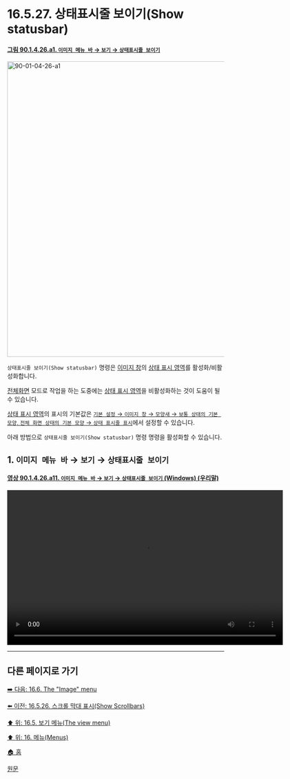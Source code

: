 # 16.5.27. 상태표시줄 보이기(Show statusbar)

<a id="90-01-04-26-a1"></a>

#### [그림 90.1.4.26.a1. `이미지 메뉴 바` → `보기` → `상태표시줄 보이기`](./90-01-04-26-show_statusbar.md#90-01-04-26-a1)
<img width="940" height="687" alt="90-01-04-26-a1" src="https://github.com/user-attachments/assets/90ccc87f-c6de-4aba-86ba-9cc6b7f84f97" />

`상태표시줄 보이기(Show statusbar)` 명령은 [이미지 창](./19-glossaryx-image_window.md)의 [상태 표시 영역](./19-glossaryx-status_area.md)를 활성화/비활성화합니다.

[전체화면](./16-05-09-00-full-screen.md) 모드로 작업을 하는 도중에는 [상태 표시 영역](./19-glossaryx-status_area.md)을 비활성화하는 것이 도움이 될 수 있습니다.

[상태 표시 영역](./19-glossaryx-status_area.md)의 표시의 기본값은 [`기본 설정` → `이미지 창` → `모양새` → `보통 상태의 기본 모양`, `전체 화면 상태의 기본 모양` → `상태 표시줄 표시`](./12-01-19-image-window-appearance.md)에서 설정할 수 있습니다.

아래 방법으로 `상태표시줄 보이기(Show statusbar)` 명령 명령을 활성화할 수 있습니다.

<a id="16-05-27-s1"></a>

## 1. `이미지 메뉴 바` → `보기` → `상태표시줄 보이기`

<a id="90-01-04-26-a11"></a>

#### [영상 90.1.4.26.a11. `이미지 메뉴 바` → `보기` → `상태표시줄 보이기` (Windows) (우리말)](./90-01-04-26-show_statusbar.md#90-01-04-26-a11)
<video controls="controls" width="640" height="360" src="https://github.com/user-attachments/assets/87b25a3a-4ba7-4b3d-8b60-471c5eafd0ab"></video>

***

## 다른 페이지로 가기

[➡️ 다음: 16.6. The "Image" menu](./16-06-00-the-image-menu.md)

[⬅️ 이전: 16.5.26. 스크롤 막대 표시(Show Scrollbars)](./16-05-26-show_scrollbars.md)

[⬆️ 위: 16.5. 보기 메뉴(The view menu)](./16-05-00-the-view-menu.md)

[⬆️ 위: 16. 메뉴(Menus)](./16-00-menus.md)

[🏠 홈](./00-home.md)

[원문](https://docs.gimp.org/2.10/ko/gimp-view-show-statusbar.html)
